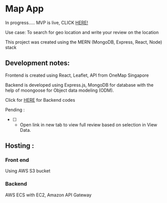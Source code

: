 # Map App

In progress..... MVP is live, CLICK [HERE!]('http://geomap-frontend.s3-website-ap-southeast-1.amazonaws.com')

Use case: To search for geo location and write your review on the location

This project was created using the MERN (MongoDB, Express, React, Node) stack

## Development notes:

Frontend is created using React, Leaflet, API from OneMap Singapore

Backend is developed using Express.js, MongoDB for database with the help of moongoose for Object data modeling (ODM).

Click for [HERE](https://github.com/chuangeng555/geo-map-backend) for Backend codes

Pending :

- [ ] - Open link in new tab to view full review based on selection in View Data.

## Hosting :

### Front end

Using AWS S3 bucket

### Backend

AWS ECS with EC2, Amazon API Gateway
